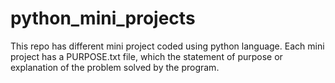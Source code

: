 # python_mini_projects
This repo has different mini project coded using python language. Each mini project has a PURPOSE.txt file, which the statement of purpose or explanation of the problem solved by the program.  
